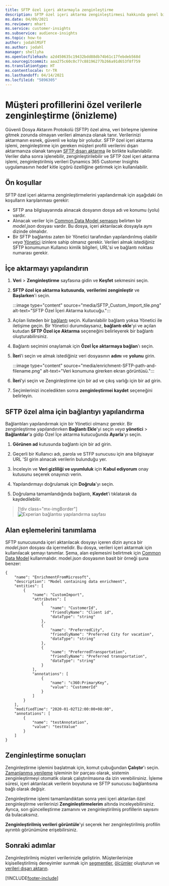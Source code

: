 ```yaml
---
title: SFTP özel içeri aktarmayla zenginleştirme
description: SFTP özel içeri aktarma zenginleştirmesi hakkında genel bilgiler.
ms.date: 04/09/2021
ms.reviewer: mhart
ms.service: customer-insights
ms.subservice: audience-insights
ms.topic: how-to
author: jodahlMSFT
ms.author: jodahl
manager: shellyha
ms.openlocfilehash: a2d450635c19432bdd88db74b61c17febdeb568d
ms.sourcegitcommit: aaa275c60c0c77c88196277b266a91d653f8f759
ms.translationtype: HT
ms.contentlocale: tr-TR
ms.lasthandoff: 04/14/2021
ms.locfileid: "5896305"
---
```

# <a name="enrich-customer-profiles-with-custom-data-preview"></a>Müşteri profillerini özel verilerle zenginleştirme (önizleme)

Güvenli Dosya Aktarım Protokolü (SFTP) özel alma, veri birleşme işlemine gitmek zorunda olmayan verileri almanıza olanak tanır. Verilerinizi aktarmanın esnek, güvenli ve kolay bir yoludur. SFTP özel içeri aktarma işlemi, zenginleştirme için gereken müşteri profili verilerini dışarı aktarmanıza olanak tanıyan [SFTP dışarı aktarma](export-sftp.md) ile birlikte kullanılabilir. Veriler daha sonra işlenebilir, zenginleştirilebilir ve SFTP özel içeri aktarma işlemi, zenginleştirilmiş verileri Dynamics 365 Customer Insights uygulamasının hedef kitle içgörü özelliğine getirmek için kullanılabilir.

## <a name="prerequisites"></a>Ön koşullar

SFTP özel içeri aktarma zenginleştirmelerini yapılandırmak için aşağıdaki ön koşulların karşılanması gerekir:

- SFTP ana bilgisayarında alınacak dosyanın dosya adı ve konumu (yolu) vardır.
- Alınacak veriler Için [Common Data Model şemasını](/common-data-model/) belirten bir *model.json* dosyası vardır. Bu dosya, içeri aktarılacak dosyayla aynı dizinde olmalıdır.
- Bir SFTP bağlantısı zaten bir Yönetici tarafından yapılandırılmış olabilir *veya* [Yönetici](permissions.md#administrator) izinlere sahip olmanız gerekir. Verileri almak istediğiniz SFTP konumunun Kullanıcı kimlik bilgileri, URL'si ve bağlantı noktası numarası gerekir.


## <a name="configure-the-import"></a>İçe aktarmayı yapılandırın

1. **Veri** > **Zenginleştirme** sayfasına gidin ve **Keşfet** sekmesini seçin.

1. **SFTP özel içe aktarma kutusunda**, **verilerimi zenginleştir** ve **Başlarken**'i seçin.

   :::image type="content" source="media/SFTP_Custom_Import_tile.png" alt-text="SFTP Özel İçeri Aktarma kutucuğu.":::

1. Açılan listeden bir [bağlantı](connections.md) seçin. Kullanılabilir bağlantı yoksa Yönetici ile iletişime geçin. Bir Yönetici durumdaysanız, **bağlantı ekle**'yi ve açılan kutudan **SFTP Özel içe Aktarma** seçeneğini belirleyerek bir bağlantı oluşturabilirsiniz.

1. Bağlantı seçimini onaylamak için **Özel İçe aktarmaya bağlan**'ı seçin.

1.  **İleri**'i seçin ve almak istediğiniz veri dosyasının **adını** ve **yolunu** girin.

    :::image type="content" source="media/enrichment-SFTP-path-and-filename.png" alt-text="Veri konumuna girerken ekran görüntüsü.":::

1. **İleri**'yi seçin ve Zenginleştirme için bir ad ve çıkış varlığı için bir ad girin. 

1. Seçimlerinizi inceledikten sonra **zenginleştirmei kaydet** seçeneğini belirleyin.

## <a name="configure-the-connection-for-sftp-custom-import"></a>SFTP özel alma için bağlantıyı yapılandırma 

Bağlantıları yapılandırmak için bir Yönetici olmanız gerekir. Bir zenginleştirme yapılandırırken **Bağlantı Ekle**'yi seçin *veya* **yönetici** > **Bağlantılar**'a gidip Özel İçe aktarma kutucuğunda **Ayarla**'yı seçin.

1. **Görünen ad** kutusunda bağlantı için bir ad girin.

1. Geçerli bir Kullanıcı adı, parola ve STFP sunucusu için ana bilgisayar URL 'SI girin alınacak verilerin bulunduğu yer.

1. İnceleyin ve **Veri gizliliği ve uyumluluk** için **Kabul ediyorum** onay kutusunu seçerek onayınızı verin.

1. Yapılandırmayı doğrulamak için **Doğrula**'yı seçin.

1. Doğrulama tamamlandığında bağlantı, **Kaydet**'i tıklatarak da kaydedilebilir.

> [!div class="mx-imgBorder"]
   > ![Experian bağlantısı yapılandırma sayfası](media/enrichment-SFTP-connection.png "Experian bağlantısı yapılandırma sayfası")


## <a name="defining-field-mappings"></a>Alan eşlemelerini tanımlama 

SFTP sunucusunda içeri aktarılacak dosyayı içeren dizin ayrıca bir *model.json* dosyası da içermelidir. Bu dosya, verileri içeri aktarmak için kullanılacak şemayı tanımlar. Şema, alan eşlemesini belirtmek için [Common Data Model](/common-data-model/) kullanmalıdır. model.json dosyasının basit bir örneği şuna benzer:

```
{
    "name": "EnrichmentFromMicrosoft",
    "description": "Model containing data enrichment",
    "entities": [
        {
            "name": "CustomImport",
            "attributes": [
                {
                    "name": "CustomerId",
                    "friendlyName": "Client id",
                    "dataType": "string"
                },
                {
                    "name": "PreferredCity",
                    "friendlyName": "Preferred City for vacation",
                    "dataType": "string"
                },
                {
                    "name": "PreferredTransportation",
                    "friendlyName": "Preferred transportation",
                    "dataType": "string"
                }
            ],
            "annotations": [
                {
                    "name": "c360:PrimaryKey",
                    "value": "CustomerId"
                }
            ]
        }
    ],
    "modifiedTime": "2020-01-02T12:00:00+08:00",
    "annotations": [
        {
            "name": "testAnnotation",
            "value": "testValue"
        }
    ]
}
```

## <a name="enrichment-results"></a>Zenginleştirme sonuçları

Zenginleştirme işlemini başlatmak için, komut çubuğundan **Çalıştır**'ı seçin. [Zamanlanmış yenileme](system.md#schedule-tab) işleminin bir parçası olarak, sistemin zenginleştirmeyi otomatik olarak çalıştırılmasına da izin verebilirsiniz. İşleme süresi, içeri aktarılacak verilerin boyutuna ve SFTP sunucusu bağlantısına bağlı olarak değişir.

Zenginleştirme işlemi tamamlandıktan sonra yeni içeri aktarılan özel zenginleştirme verilerinizi **Zenginleştirmelerim** altında inceleyebilirsiniz. Ayrıca, son güncelleştirme zamanını ve zenginleştirilmiş profillerin sayısını da bulacaksınız.

**Zenginleştirilmiş verileri görüntüle**'yi seçerek her zenginleştirilmiş profilin ayrıntılı görünümüne erişebilirsiniz.

## <a name="next-steps"></a>Sonraki adımlar

Zenginleştirilmiş müşteri verilerinizle geliştirin. Müşterilerinize kişiselleştirilmiş deneyimler sunmak için [segmentler](segments.md), [ölçümler](measures.md) oluşturun ve [verileri dışarı aktarın](export-destinations.md).

[!INCLUDE[footer-include](../includes/footer-banner.md)]
